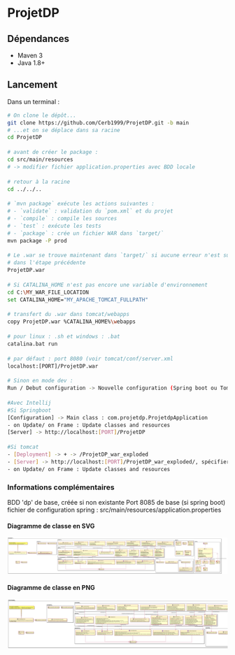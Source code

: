 # ProjetDP

## Dépendances
  - Maven 3
  - Java 1.8+

## Lancement

Dans un terminal :
```bash
# On clone le dépôt...
git clone https://github.com/Cerb1999/ProjetDP.git -b main
# ...et on se déplace dans sa racine
cd ProjetDP

# avant de créer le package : 
cd src/main/resources
# -> modifier fichier application.properties avec BDD locale

# retour à la racine
cd ../../..

# `mvn package` exécute les actions suivantes :
# - `validate` : validation du `pom.xml` et du projet
# - `compile` : compile les sources
# - `test` : exécute les tests
# - `package` : crée un fichier WAR dans `target/`
mvn package -P prod

# Le .war se trouve maintenant dans `target/` si aucune erreur n'est survenue
# dans l'étape précédente
ProjetDP.war

# Si CATALINA_HOME n'est pas encore une variable d'environnement
cd C:\MY_WAR_FILE_LOCATION
set CATALINA_HOME="MY_APACHE_TOMCAT_FULLPATH"

# transfert du .war dans tomcat/webapps
copy ProjetDP.war %CATALINA_HOME%\webapps

# pour linux : .sh et windows : .bat
catalina.bat run

# par défaut : port 8080 (voir tomcat/conf/server.xml
localhost:[PORT]/ProjetDP.war

# Sinon en mode dev : 
Run / Debut configuration -> Nouvelle configuration (Spring boot ou Tomcat)

#Avec Intellij
#Si Springboot
[Configuration] -> Main class : com.projetdp.ProjetdpApplication
- on Update/ on Frame : Update classes and resources
[Server] -> http://localhost:[PORT]/ProjetDP

#Si tomcat
- [Deployment] -> + -> /ProjetDP_war_exploded
- [Server] -> http://localhost:[PORT]/ProjetDP_war_exploded/, spécifier HTTP port
- on Update/ on Frame : Update classes and resources

```

### Informations complémentaires
BDD 'dp' de base, créée si non existante
Port 8085 de base (si spring boot)
fichier de configuration spring : src/main/resources/application.properties

#### Diagramme de classe en SVG
![diagramme de classe svg](./doc/UML_Diagram_SVG.svg)

#### Diagramme de classe en PNG
![diagramme de classe png](./doc/UML_Diagram_PNG.png)
